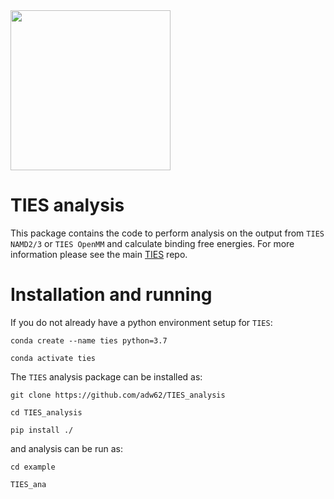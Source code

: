 <img src="https://github.com/adw62/TIES/blob/master/TIES/doc/source/_static/images/TIES_logov2.png" width="256">

# TIES analysis
This package contains the code to perform analysis on the output from `TIES NAMD2/3` or `TIES OpenMM` and calculate binding free energies. For more information please see the main [TIES](https://github.com/adw62/TIES) repo.

# Installation and running

If you do not already have a python environment setup for `TIES`:

```
conda create --name ties python=3.7

conda activate ties
```

The `TIES` analysis package can be installed as:

```
git clone https://github.com/adw62/TIES_analysis

cd TIES_analysis

pip install ./
```

and analysis can be run as:

```
cd example

TIES_ana
```
